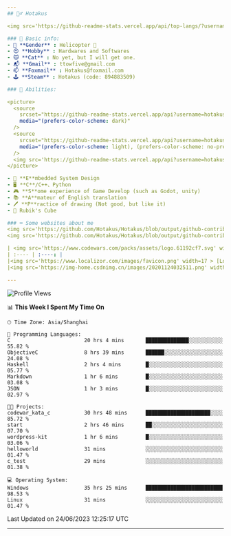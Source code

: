 ```yaml
---
## 🕵️‍♂️ Hotakus 

<img src='https://github-readme-stats.vercel.app/api/top-langs/?username=hotakus&layout=compact&theme=calm&border_radius=10#gh-dark-mode-only' width=350  align='right'>

### 📰 Basic info:
- 👬 **Gender** : Helicopter 🚁
- 😍 **Hobby** : Hardwares and Softwares
- 🐱 **Cat** : No yet, but I will get one.
- 📬 **Gmail** : ttowfive@gmail.com
- 📫 **Foxmail** : Hotakus@foxmail.com
- 🕹 **Steam** : Hotakus (code: 894883509)

### 💪 Abilities:

<picture>
  <source
    srcset="https://github-readme-stats.vercel.app/api?username=hotakus&show_icons=true&theme=calm&border_radius=10"
    media="(prefers-color-scheme: dark)"
  />
  <source
    srcset="https://github-readme-stats.vercel.app/api?username=hotakus&show_icons=true&theme=default&border_radius=10"
    media="(prefers-color-scheme: light), (prefers-color-scheme: no-preference)"
  />
  <img src='https://github-readme-stats.vercel.app/api?username=hotakus&show_icons=true&theme=calm&border_radius=10' width=350 align='right'>
</picture>

- 🔌 **E**mbedded System Design
- 🖥 **C**/C++、Python
- 🎮 **S**ome experience of Game Develop (such as Godot, unity)
- 📚 **A**mateur of English translation 
- 🖊 **P**ractice of drawing (Not good, but like it) 
- 🎲 Rubik's Cube

### ⌨ Some websites about me
<img src='https://github.com/Hotakus/Hotakus/blob/output/github-contribution-grid-snake-dark.svg#gh-dark-mode-only' width=450 align='right'>
<img src='https://github.com/Hotakus/Hotakus/blob/output/github-contribution-grid-snake.svg#gh-light-mode-only' width=450 align='right'>

| <img src='https://www.codewars.com/packs/assets/logo.61192cf7.svg' width=15 > [CodeWars](https://www.codewars.com/users/Hotakus) |<img src='https://www.codewars.com/users/Hotakus/badges/micro' width=150 >|  
| :---- | :----: | 
|<img src='https://www.localizor.com/images/favicon.png' width=17 > [Localizor](https://www.codewars.com/users/Hotakus)| <img src='https://www.localizor.com/images/localizor-logo.png' width=100 > |
|<img src='https://img-home.csdnimg.cn/images/20201124032511.png' width=30 > [CSDN](https://blog.csdn.net/qq_26106317?spm=1010.2135.3001.5421)|<img width=16 src="https://img-home.csdnimg.cn/images/20210108035947.gif"> <img src="https://csdnimg.cn/identity/blog4.png" width=16>|

---
```


<!--START_SECTION:waka-->
![Profile Views](http://img.shields.io/badge/Profile%20Views-53-blue)

📊 **This Week I Spent My Time On** 

```text
🕑︎ Time Zone: Asia/Shanghai

💬 Programming Languages: 
C                        20 hrs 4 mins       ██████████████░░░░░░░░░░░   55.82 % 
ObjectiveC               8 hrs 39 mins       ██████░░░░░░░░░░░░░░░░░░░   24.08 % 
Haskell                  2 hrs 4 mins        █░░░░░░░░░░░░░░░░░░░░░░░░   05.77 % 
Markdown                 1 hr 6 mins         █░░░░░░░░░░░░░░░░░░░░░░░░   03.08 % 
JSON                     1 hr 3 mins         █░░░░░░░░░░░░░░░░░░░░░░░░   02.97 % 

🐱‍💻 Projects: 
codewar_kata_c           30 hrs 48 mins      █████████████████████░░░░   85.72 % 
start                    2 hrs 46 mins       ██░░░░░░░░░░░░░░░░░░░░░░░   07.70 % 
wordpress-kit            1 hr 6 mins         █░░░░░░░░░░░░░░░░░░░░░░░░   03.06 % 
helloworld               31 mins             ░░░░░░░░░░░░░░░░░░░░░░░░░   01.47 % 
c_test                   29 mins             ░░░░░░░░░░░░░░░░░░░░░░░░░   01.38 % 

💻 Operating System: 
Windows                  35 hrs 25 mins      █████████████████████████   98.53 % 
Linux                    31 mins             ░░░░░░░░░░░░░░░░░░░░░░░░░   01.47 % 
```


 Last Updated on 24/06/2023 12:25:17 UTC
<!--END_SECTION:waka-->

---
